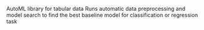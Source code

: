 AutoML library for tabular data
Runs automatic data preprocessing and model search to find the best baseline model for classification or regression task